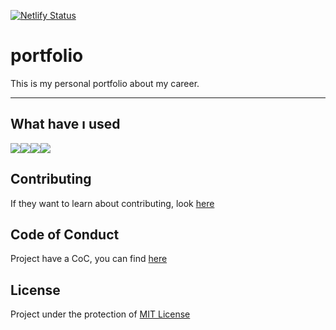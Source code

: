 [![Netlify Status](https://api.netlify.com/api/v1/badges/6edd88d3-bdf6-49b0-8310-c2cd32ef04e7/deploy-status)](https://app.netlify.com/sites/buraktaner/deploys)

# portfolio
This is my personal portfolio about my career.

---

## What have ı used

<div>
  <img src="https://img.shields.io/badge/typescript-%23007ACC.svg?style=for-the-badge&logo=typescript&logoColor=white"/><img src="https://img.shields.io/badge/pnpm-%234a4a4a.svg?style=for-the-badge&logo=pnpm&logoColor=f69220"/><img src="https://camo.githubusercontent.com/1cbe9d3bcaf3b8afa9af87f98516f85774b9833c31ee22c1e676f9371be0419d/68747470733a2f2f617374726f2e626164672e65732f76312f6275696c742d776974682d617374726f2e737667"/><img src="https://img.shields.io/badge/SASS-hotpink.svg?style=for-the-badge&logo=SASS&logoColor=white">
</div>

## Contributing
If they want to learn about contributing, look [here](./CONTRIBUTING.md)

## Code of Conduct
Project have a CoC, you can find [here](./CODE_OF_CONDUCT.md)

## License
Project under the protection of [MIT License](./LICENSE)

